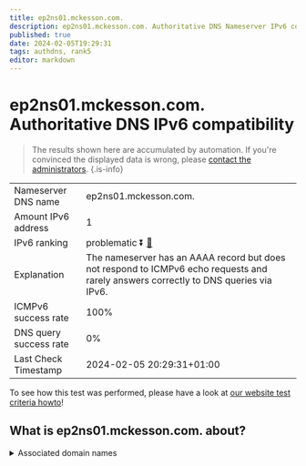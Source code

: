 ```yaml
---
title: ep2ns01.mckesson.com.
description: ep2ns01.mckesson.com. Authoritative DNS Nameserver IPv6 compatibility
published: true
date: 2024-02-05T19:29:31
tags: authdns, rank5
editor: markdown
---
```


# ep2ns01.mckesson.com. Authoritative DNS IPv6 compatibility

> The results shown here are accumulated by automation. If you're convinced the displayed data is wrong, please [contact the administrators](/howto/chat). 
{.is-info}




|   |   |
| - | - |
| Nameserver DNS name | ep2ns01.mckesson.com.
| Amount IPv6 address | 1
| IPv6 ranking | problematic :arrow_double_down: [🔗](/howto/ranking) |
| Explanation | The nameserver has an AAAA record but does not respond to ICMPv6 echo requests and rarely answers correctly to DNS queries via IPv6. |
| ICMPv6 success rate | 100%|
| DNS query success rate | 0% |
| Last Check Timestamp | 2024-02-05 20:29:31+01:00 |

To see how this test was performed, please have a look at [our website test criteria howto](/howto/testcriteria/authdns)!


## What is ep2ns01.mckesson.com. about?






<details>
<summary>Associated domain names</summary>

www.mckesson.com

</details>
